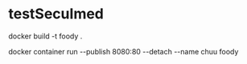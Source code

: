 # testSecuImed

docker build -t foody .   

docker container run --publish 8080:80 --detach --name chuu foody
